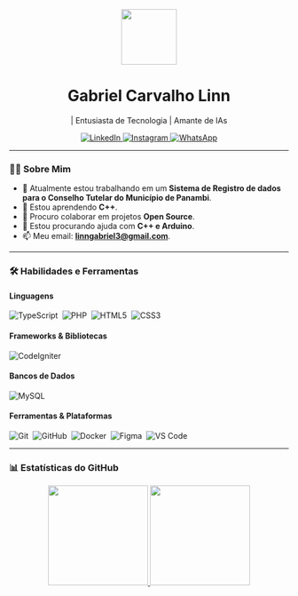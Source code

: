 <div id="header" align="center">
  <img src="https://media.giphy.com/media/M9gbBd9nbDrOTu1Mqx/giphy.gif" width="100"/>
  <h1>Gabriel Carvalho Linn</h1>
  <p>| Entusiasta de Tecnologia | Amante de IAs</p>
  
  <div id="social-media" align="center">
    <a href="https://www.linkedin.com/in/gabriellinn" target="_blank">
      <img src="https://img.shields.io/badge/LinkedIn-0077B5?style=for-the-badge&logo=linkedin&logoColor=white" alt="LinkedIn"/>
    </a>
    <a href="https://www.instagram.com/gabcl" target="_blank">
      <img src="https://img.shields.io/badge/Instagram-E4405F?style=for-the-badge&logo=instagram&logoColor=white" alt="Instagram"/>
    </a>
    <a href="https://wa.me/5555996949827" target="_blank">
      <img src="https://img.shields.io/badge/WhatsApp-25D366?style=for-the-badge&logo=whatsapp&logoColor=white" alt="WhatsApp"/>
    </a>
  </div>
</div>

---

### 👨‍💻 Sobre Mim

- 🔭 Atualmente estou trabalhando em um **Sistema de Registro de dados para o Conselho Tutelar do Município de Panambi**.
- 🌱 Estou aprendendo **C++**.
- 👯 Procuro colaborar em projetos **Open Source**.
- 🤔 Estou procurando ajuda com **C++ e Arduino**.
- 📫 Meu email: **linngabriel3@gmail.com**.


---

### 🛠️ Habilidades e Ferramentas

<div align="left">
  <h4>Linguagens</h4>
  <img src="https://img.shields.io/badge/TypeScript-3178C6?style=for-the-badge&logo=typescript&logoColor=white" alt="TypeScript"/>&nbsp;
  <img src="https://img.shields.io/badge/PHP-777BB4?style=for-the-badge&logo=php&logoColor=white" alt="PHP"/>&nbsp;
  <img src="https://img.shields.io/badge/HTML5-E34F26?style=for-the-badge&logo=html5&logoColor=white" alt="HTML5"/>&nbsp;
  <img src="https://img.shields.io/badge/CSS3-1572B6?style=for-the-badge&logo=css3&logoColor=white" alt="CSS3"/>
  <br>
  
  <h4>Frameworks & Bibliotecas</h4>
  <img src="https://img.shields.io/badge/codeigniter-EF4223?style=for-the-badge&logo=codeigniter&logoColor=white" alt="CodeIgniter"/>
  <br>
  
  <h4>Bancos de Dados</h4>
  <img src="https://img.shields.io/badge/MySQL-4479A1?style=for-the-badge&logo=mysql&logoColor=white" alt="MySQL"/>
  <br>
  
  <h4>Ferramentas & Plataformas</h4>
  <img src="https://img.shields.io/badge/Git-F05032?style=for-the-badge&logo=git&logoColor=white" alt="Git"/>&nbsp;
  <img src="https://img.shields.io/badge/GitHub-181717?style=for-the-badge&logo=github&logoColor=white" alt="GitHub"/>&nbsp;
  <img src="https://img.shields.io/badge/Docker-2496ED?style=for-the-badge&logo=docker&logoColor=white" alt="Docker"/>&nbsp;
  <img src="https://img.shields.io/badge/Figma-F24E1E?style=for-the-badge&logo=figma&logoColor=white" alt="Figma"/>&nbsp;
  <img src="https://img.shields.io/badge/VS_Code-007ACC?style=for-the-badge&logo=visual-studio-code&logoColor=white" alt="VS Code"/>
</div>

---

### 📊 Estatísticas do GitHub

<div align="center">
  <a href="https://github.com/gabriellinn">
    <img height="180em" src="https://github-readme-stats.vercel.app/api?username=gabriellinn&show_icons=true&theme=dracula&include_all_commits=true&count_private=true"/>
    <img height="180em" src="https://github-readme-stats.vercel.app/api/top-langs/?username=gabriellinn&layout=compact&langs_count=7&theme=dracula"/>
  </a>
</div>
